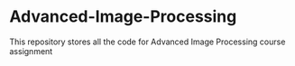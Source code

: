# Advanced-Image-Processing
This repository stores all the code for Advanced Image Processing course assignment

